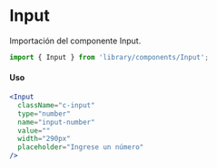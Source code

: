 # Input

Importación del componente Input.

```js
import { Input } from 'library/components/Input';
```

<!-- STORY -->

#### Uso

```jsx
<Input
  className="c-input"
  type="number"
  name="input-number"
  value=""
  width="290px"
  placeholder="Ingrese un número"
/>
```
